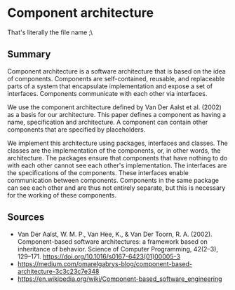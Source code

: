 # Component architecture

That's literally the file name ;\

## Summary

Component architecture is a software architecture that is based on the idea of components. Components are self-contained, reusable, and replaceable parts of a system that encapsulate implementation and expose a set of interfaces. Components communicate with each other via interfaces.

We use the component architecture defined by Van Der Aalst et al. (2002) as a basis for our architecture.
This paper defines a component as having a name, specification and architecture.
A component can contain other components that are specified by placeholders.

We implement this architecture using packages, interfaces and classes.
The classes are the implementation of the components, or, in other words, the architecture.
The packages ensure that components that have nothing to do with each other cannot see each other's implementation.
The interfaces are the specifications of the components.
These interfaces enable communication between components.
Components in the same package can see each other and are thus not entirely separate, but this is necessary for the working of these components.

## Sources

- Van Der Aalst, W. M. P., Van Hee, K., & Van Der Toorn, R. A. (2002). Component-based software architectures: a framework based on inheritance of behavior. Science of Computer Programming, 42(2–3), 129–171. <https://doi.org/10.1016/s0167-6423(01)00005-3>
- <https://medium.com/omarelgabrys-blog/component-based-architecture-3c3c23c7e348>
- <https://en.wikipedia.org/wiki/Component-based_software_engineering>
